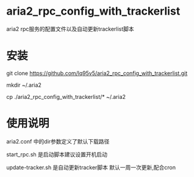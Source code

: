# aria2_rpc_config_with_trackerlist
aria2 rpc服务的配置文件以及自动更新trackerlist脚本

# 安装

git clone https://github.com/lq95v5/aria2_rpc_config_with_trackerlist.git

mkdir ~/.aria2

cp ./aria2_rpc_config_with_trackerlist/* ~/.aria2


# 使用说明
aria2.conf 中的dir参数定义了默认下载路径

start_rpc.sh 是启动脚本建议设置开机启动

update-tracker.sh 是自动更新tracker脚本 默认一周一次更新,配合cron
